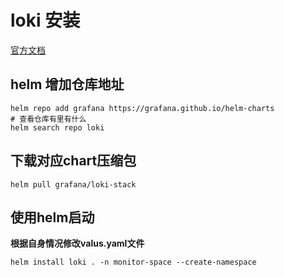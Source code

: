 # loki 安装
[官方文档](https://github.com/grafana/helm-charts/blob/main/charts/loki-stack/README.md)
## helm 增加仓库地址
```
helm repo add grafana https://grafana.github.io/helm-charts
# 查看仓库有里有什么
helm search repo loki
```
## 下载对应chart压缩包
```
helm pull grafana/loki-stack
```
## 使用helm启动
**根据自身情况修改valus.yaml文件**
```
helm install loki . -n monitor-space --create-namespace
```